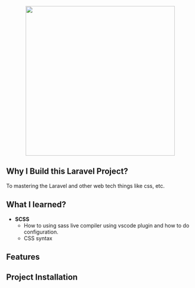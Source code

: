 <p align="center"><a href="https://laravel.com" target="_blank"><img src="https://raw.githubusercontent.com/laravel/art/master/logo-lockup/5%20SVG/2%20CMYK/1%20Full%20Color/laravel-logolockup-cmyk-red.svg" width="400"></a></p>

## Why I Build this Laravel Project?

To mastering the Laravel and other web tech things like css, etc.

## What I learned?

-   **SCSS**
    -   How to using sass live compiler using vscode plugin and how to do configuration.
    -   CSS syntax

## Features

## Project Installation
